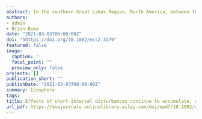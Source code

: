 ```yaml
---
abstract: In the southern Great Lakes Region, North America, between 19,000 to 8,000 years ago, temperatures rose by 2.5 to 6.5 °C and spruce (*Picea*) forests/woodlands were replaced by mixed‐deciduous or pine (*Pinus*) forests. The demise of *Picea* forests/woodlands during the last deglaciation offers a model system for studying how changing climate and disturbance regimes interact to trigger declines of dominant species and vegetation‐type conversions. The role of rising temperatures in driving the regional demise of *Picea* forests/woodlands is widely accepted, but the role of fire is poorly understood. We studied the effect of changing fire activity on *Picea* declines and rates of vegetation composition change using fossil pollen and macroscopic charcoal from five high‐resolution lake sediment records. The decline of *Picea* forests/woodlands followed two distinct patterns. At two sites (Stotzel‐Leis and Silver Lake), fire activity reached maximum levels during the declines and both charcoal accumulation rates and fire frequency were significantly and positively associated with vegetation composition change rates. At these sites, *Picea* declined to low levels by 14 kyr BP and was largely replaced by deciduous hardwood taxa like ash (*Fraxinus*), hop‐hornbeam/hornbeam (*Ostrya/Carpinus*), and elm (*Ulmus*). However, this ecosystem transition was reversible, as *Picea* re‐established at lower abundances during the Younger Dryas. At the other three sites, there was no statistical relationship between charcoal accumulation and vegetation composition change rates, though fire frequency was a significant predictor of rates of vegetation change at Appleman Lake and Triangle Lake Bog. At these sites, *Picea* declined gradually over several thousand years, was replaced by deciduous hardwoods and high levels of *Pinus*, and did not re‐establish during the Younger Dryas. **Synthesis:** Fire does not appear to have been necessary for the climate‐driven loss of *Picea* woodlands during the last deglaciation, but increased fire frequency accelerated the decline of *Picea* in some areas by clearing the way for thermophilous deciduous hardwood taxa. Hence, warming and intensified fire regimes likely interacted in the past to cause abrupt losses of coniferous forests and could again in the coming decades.
authors:
- admin
- Brian Buma
date: "2021-03-03T00:00:00Z"
doi: "hhttps://doi.org/10.1002/ecs2.3379"
featured: false
image:
  caption: ''
  focal_point: ""
  preview_only: false
projects: []
publication_short: ""
publishDate: "2021-03-03T00:00:00Z"
summary: Ecosphere
tags:
title: Effects of short‐interval disturbances continue to accumulate, overwhelming variability in local resilience
url_pdf: https://esajournals.onlinelibrary.wiley.com/doi/epdf/10.1002/ecs2.3379
---
```

